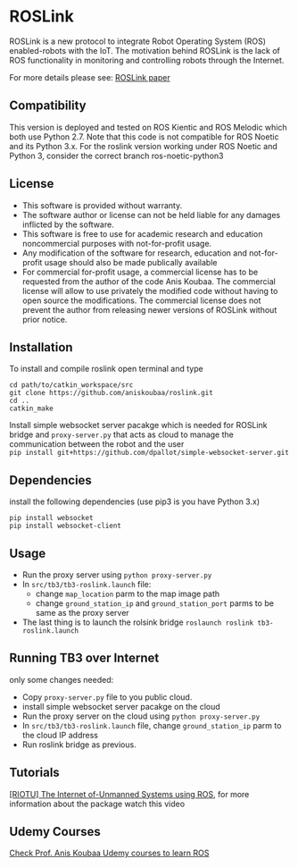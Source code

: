 # ROSLink

ROSLink is a new protocol to integrate Robot Operating System (ROS) enabled-robots with the IoT. The motivation behind ROSLink is the lack of ROS functionality in monitoring and controlling robots through the Internet.

For more details please see: [ROSLink paper](https://link.springer.com/chapter/10.1007/978-3-319-54927-9_8)

## Compatibility
This version is deployed and tested on ROS Kientic and ROS Melodic which both use Python 2.7.
Note that this code is not compatible for ROS Noetic and its Python 3.x.
For the roslink version working under ROS Noetic and Python 3, consider the correct branch ros-noetic-python3

## License

* This software is provided without warranty.
* The software author or license can not be held liable for any damages inflicted by the software.
* This software is free to use for academic research and education noncommercial purposes with not-for-profit usage.
* Any modification of the software for research, education and not-for-profit usage should also be made publically available
* For commercial for-profit usage, a commercial license has to be requested from the author of the code Anis Koubaa. The commercial license will allow to use privately the modified code without having to open source the modifications. The commercial license does not prevent the author from releasing newer versions of ROSLink without prior notice. 


## Installation
To install and compile roslink open terminal and type
```shell
cd path/to/catkin_workspace/src 
git clone https://github.com/aniskoubaa/roslink.git
cd ..
catkin_make
```
Install simple websocket server pacakge which is needed for ROSLink bridge and `proxy-server.py` that acts as cloud to manage the communication between the robot and the user  
`pip install git+https://github.com/dpallot/simple-websocket-server.git`

## Dependencies
install the following dependencies (use pip3 is you have Python 3.x)
```shell
pip install websocket
pip install websocket-client
```
## Usage
- Run the proxy server using `python proxy-server.py`
- In `src/tb3/tb3-roslink.launch` file: 
  - change `map_location` parm to the map image path
  - change `ground_station_ip` and `ground_station_port` parms to be same as the proxy server
- The last thing is to launch the rolsink bridge  `roslaunch roslink tb3-roslink.launch`

## Running TB3 over Internet
only some changes needed:
- Copy `proxy-server.py` file to you public cloud.
- install simple websocket server pacakge on the cloud
- Run the proxy server on the cloud using `python proxy-server.py`
- In `src/tb3/tb3-roslink.launch` file, change `ground_station_ip` parm to the cloud IP address
- Run roslink bridge as previous.


## Tutorials
[[RIOTU] The Internet of-Unmanned Systems using ROS](https://www.youtube.com/watch?v=Om8tCDZieGI), for more information about the package watch this video 

## Udemy Courses 
[Check Prof. Anis Koubaa Udemy courses to learn ROS](https://www.riotu-lab.org/udemy.php)
  
